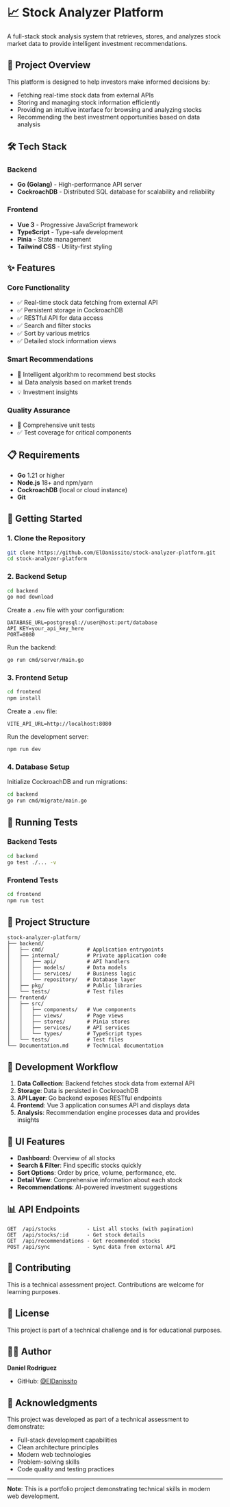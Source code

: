 # 📈 Stock Analyzer Platform

A full-stack stock analysis system that retrieves, stores, and analyzes stock market data to provide intelligent investment recommendations.

## 🎯 Project Overview

This platform is designed to help investors make informed decisions by:
- Fetching real-time stock data from external APIs
- Storing and managing stock information efficiently
- Providing an intuitive interface for browsing and analyzing stocks
- Recommending the best investment opportunities based on data analysis

## 🛠️ Tech Stack

### Backend
- **Go (Golang)** - High-performance API server
- **CockroachDB** - Distributed SQL database for scalability and reliability

### Frontend
- **Vue 3** - Progressive JavaScript framework
- **TypeScript** - Type-safe development
- **Pinia** - State management
- **Tailwind CSS** - Utility-first styling

## ✨ Features

### Core Functionality
- ✅ Real-time stock data fetching from external API
- ✅ Persistent storage in CockroachDB
- ✅ RESTful API for data access
- ✅ Search and filter stocks
- ✅ Sort by various metrics
- ✅ Detailed stock information views

### Smart Recommendations
- 🤖 Intelligent algorithm to recommend best stocks
- 📊 Data analysis based on market trends
- 💡 Investment insights

### Quality Assurance
- 🧪 Comprehensive unit tests
- ✅ Test coverage for critical components

## 📋 Requirements

- **Go** 1.21 or higher
- **Node.js** 18+ and npm/yarn
- **CockroachDB** (local or cloud instance)
- **Git**

## 🚀 Getting Started

### 1. Clone the Repository

```bash
git clone https://github.com/ElDanissito/stock-analyzer-platform.git
cd stock-analyzer-platform
```

### 2. Backend Setup

```bash
cd backend
go mod download
```

Create a `.env` file with your configuration:
```env
DATABASE_URL=postgresql://user@host:port/database
API_KEY=your_api_key_here
PORT=8080
```

Run the backend:
```bash
go run cmd/server/main.go
```

### 3. Frontend Setup

```bash
cd frontend
npm install
```

Create a `.env` file:
```env
VITE_API_URL=http://localhost:8080
```

Run the development server:
```bash
npm run dev
```

### 4. Database Setup

Initialize CockroachDB and run migrations:
```bash
cd backend
go run cmd/migrate/main.go
```

## 🧪 Running Tests

### Backend Tests
```bash
cd backend
go test ./... -v
```

### Frontend Tests
```bash
cd frontend
npm run test
```

## 📁 Project Structure

```
stock-analyzer-platform/
├── backend/
│   ├── cmd/              # Application entrypoints
│   ├── internal/         # Private application code
│   │   ├── api/          # API handlers
│   │   ├── models/       # Data models
│   │   ├── services/     # Business logic
│   │   └── repository/   # Database layer
│   ├── pkg/              # Public libraries
│   └── tests/            # Test files
├── frontend/
│   ├── src/
│   │   ├── components/   # Vue components
│   │   ├── views/        # Page views
│   │   ├── stores/       # Pinia stores
│   │   ├── services/     # API services
│   │   └── types/        # TypeScript types
│   └── tests/            # Test files
└── Documentation.md      # Technical documentation
```

## 🔄 Development Workflow

1. **Data Collection**: Backend fetches stock data from external API
2. **Storage**: Data is persisted in CockroachDB
3. **API Layer**: Go backend exposes RESTful endpoints
4. **Frontend**: Vue 3 application consumes API and displays data
5. **Analysis**: Recommendation engine processes data and provides insights

## 🎨 UI Features

- **Dashboard**: Overview of all stocks
- **Search & Filter**: Find specific stocks quickly
- **Sort Options**: Order by price, volume, performance, etc.
- **Detail View**: Comprehensive information about each stock
- **Recommendations**: AI-powered investment suggestions

## 📊 API Endpoints

```
GET  /api/stocks          - List all stocks (with pagination)
GET  /api/stocks/:id      - Get stock details
GET  /api/recommendations - Get recommended stocks
POST /api/sync            - Sync data from external API
```

## 🤝 Contributing

This is a technical assessment project. Contributions are welcome for learning purposes.

## 📄 License

This project is part of a technical challenge and is for educational purposes.

## 👨‍💻 Author

**Daniel Rodriguez**
- GitHub: [@ElDanissito](https://github.com/ElDanissito)

## 🙏 Acknowledgments

This project was developed as part of a technical assessment to demonstrate:
- Full-stack development capabilities
- Clean architecture principles
- Modern web technologies
- Problem-solving skills
- Code quality and testing practices

---

**Note**: This is a portfolio project demonstrating technical skills in modern web development.
